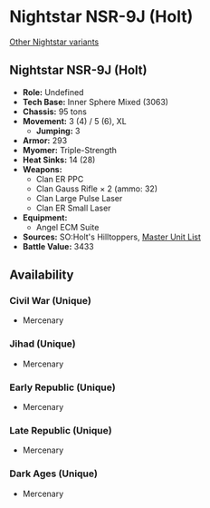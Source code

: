 # Nightstar NSR-9J (Holt)

[Other Nightstar variants](../nightstar.md)

## Nightstar NSR-9J (Holt)
- **Role:** Undefined
- **Tech Base:** Inner Sphere Mixed (3063)
- **Chassis:** 95 tons
- **Movement:** 3 (4) / 5 (6), XL
  - **Jumping:** 3
- **Armor:** 293
- **Myomer:** Triple-Strength
- **Heat Sinks:** 14 (28)
- **Weapons:**
  - Clan ER PPC
  - Clan Gauss Rifle × 2 (ammo: 32)
  - Clan Large Pulse Laser
  - Clan ER Small Laser
- **Equipment:**
  - Angel ECM Suite
- **Sources:** SO:Holt's Hilltoppers, [Master Unit List](http://masterunitlist.info/Unit/Details/7619/nightstar-nsr-9j-holt)
- **Battle Value:** 3433

## Availability

### Civil War (Unique)
- Mercenary

### Jihad (Unique)
- Mercenary

### Early Republic (Unique)
- Mercenary

### Late Republic (Unique)
- Mercenary

### Dark Ages (Unique)
- Mercenary

